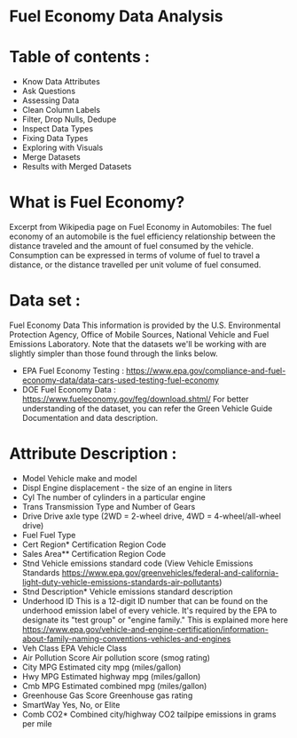# Fuel Economy Data Analysis

# Table of contents : 
* Know Data Attributes
* Ask Questions
* Assessing Data
* Clean Column Labels 
* Filter, Drop Nulls, Dedupe
* Inspect Data Types
* Fixing Data Types
* Exploring with Visuals
* Merge Datasets 
* Results with Merged Datasets 


# What is Fuel Economy?
Excerpt from Wikipedia page on Fuel Economy in Automobiles:
The fuel economy of an automobile is the fuel efficiency relationship between the distance traveled and the amount 
of fuel consumed by the vehicle. Consumption can be expressed in terms of volume of fuel to travel a distance, 
or the distance travelled per unit volume of fuel consumed.

# Data set :
Fuel Economy Data
This information is provided by the U.S. Environmental Protection Agency, Office of Mobile Sources, National Vehicle and Fuel Emissions Laboratory.
Note that the datasets we'll be working with are slightly simpler than those found through the links below.
* EPA Fuel Economy Testing : https://www.epa.gov/compliance-and-fuel-economy-data/data-cars-used-testing-fuel-economy
* DOE Fuel Economy Data : https://www.fueleconomy.gov/feg/download.shtml/
For better understanding of the dataset, you can refer the Green Vehicle Guide Documentation and data description. 

# Attribute	Description : 
* Model	Vehicle make and model
* Displ	Engine displacement - the size of an engine in liters
* Cyl	The number of cylinders in a particular engine
* Trans	Transmission Type and Number of Gears
* Drive	Drive axle type (2WD = 2-wheel drive, 4WD = 4-wheel/all-wheel drive)
* Fuel	Fuel Type
* Cert Region*	Certification Region Code
* Sales Area**	Certification Region Code
* Stnd	Vehicle emissions standard code (View Vehicle Emissions Standards https://www.epa.gov/greenvehicles/federal-and-california-light-duty-vehicle-emissions-standards-air-pollutants)
* Stnd Description*	Vehicle emissions standard description
* Underhood ID	This is a 12-digit ID number that can be found on the underhood emission label of every vehicle. It's required by the EPA to designate its "test group" or "engine family." This is explained more here https://www.epa.gov/vehicle-and-engine-certification/information-about-family-naming-conventions-vehicles-and-engines
* Veh Class	EPA Vehicle Class
* Air Pollution Score	Air pollution score (smog rating)
* City MPG	Estimated city mpg (miles/gallon)
* Hwy MPG	Estimated highway mpg (miles/gallon)
* Cmb MPG	Estimated combined mpg (miles/gallon)
* Greenhouse Gas Score	Greenhouse gas rating
* SmartWay	Yes, No, or Elite
* Comb CO2*	Combined city/highway CO2 tailpipe emissions in grams per mile


